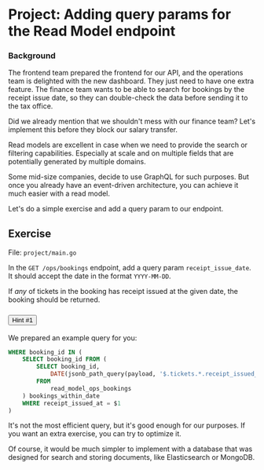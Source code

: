 # Project: Adding query params for the Read Model endpoint


<div class="alert alert-dismissible bg-info text-white d-flex flex-column flex-sm-row p-7 mb-10">
    <div class="d-flex flex-column">
        <h3 class="mb-5 text-white">
			Background	
		</h3>
        <span>

The frontend team prepared the frontend for our API, and the operations team is delighted with the new dashboard.
They just need to have one extra feature.
The finance team wants to be able to search for bookings by the receipt issue date, 
so they can double-check the data before sending it to the tax office.

Did we already mention that we shouldn't mess with our finance team? 
Let's implement this before they block our salary transfer. 

</span>
	</div>
	</div>

Read models are excellent in case when we need to provide the search or filtering capabilities.
Especially at scale and on multiple fields that are potentially generated by multiple domains.

Some mid-size companies, decide to use GraphQL for such purposes.
But once you already have an event-driven architecture, you can achieve it much easier with a read model.

Let's do a simple exercise and add a query param to our endpoint.

## Exercise

File: `project/main.go`

In the `GET /ops/bookings` endpoint, add a query param `receipt_issue_date`.
It should accept the date in the format `YYYY-MM-DD`.

If *any* of tickets in the booking has receipt issued at the given date, the booking should be returned.


<div class="accordion" id="hints-accordion">

<div class="accordion-item">
	<h3 class="accordion-header" id="hints-accordion-header-1">
	<button class="accordion-button fs-4 fw-semibold collapsed" type="button" data-bs-toggle="collapse" data-bs-target="#hints-accordion-body-1" aria-expanded="false" aria-controls="hints-accordion">
		Hint #1
	</button>
	</h3>
	<div id="hints-accordion-body-1" class="accordion-collapse collapse" aria-labelledby="hints-accordion-header-1" data-bs-parent="#hints-accordion">
	<div class="accordion-body">

We prepared an example query for you:

```sql
WHERE booking_id IN (
    SELECT booking_id FROM (
        SELECT booking_id, 
            DATE(jsonb_path_query(payload, '$.tickets.*.receipt_issued_at')::text) as receipt_issued_at 
        FROM 
            read_model_ops_bookings
    ) bookings_within_date 
    WHERE receipt_issued_at = $1
)
```

It's not the most efficient query, but it's good enough for our purposes.
If you want an extra exercise, you can try to optimize it.

Of course, it would be much simpler to implement with a database that was designed for search and storing documents,
like Elasticsearch or MongoDB.

</div>
	</div>
	</div>

</div>
